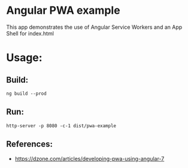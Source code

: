 # Angular PWA example
This app demonstrates the use of Angular Service Workers and an App Shell for index.html

# Usage:
## Build:
`ng build --prod`
## Run:
`http-server -p 8080 -c-1 dist/pwa-example`

## References:
* https://dzone.com/articles/developing-pwa-using-angular-7
